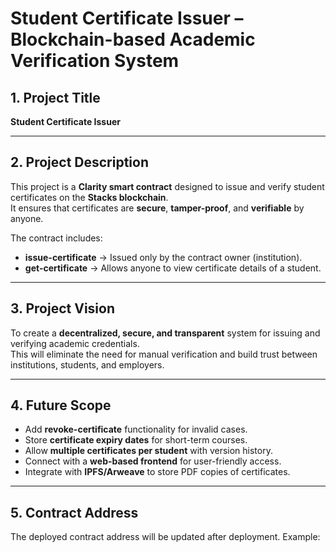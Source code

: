 # Student Certificate Issuer – Blockchain-based Academic Verification System

## 1. Project Title
**Student Certificate Issuer**

---

## 2. Project Description
This project is a **Clarity smart contract** designed to issue and verify student certificates on the **Stacks blockchain**.  
It ensures that certificates are **secure**, **tamper-proof**, and **verifiable** by anyone.  

The contract includes:
- **issue-certificate** → Issued only by the contract owner (institution).
- **get-certificate** → Allows anyone to view certificate details of a student.

---

## 3. Project Vision
To create a **decentralized, secure, and transparent** system for issuing and verifying academic credentials.  
This will eliminate the need for manual verification and build trust between institutions, students, and employers.

---

## 4. Future Scope
- Add **revoke-certificate** functionality for invalid cases.
- Store **certificate expiry dates** for short-term courses.
- Allow **multiple certificates per student** with version history.
- Connect with a **web-based frontend** for user-friendly access.
- Integrate with **IPFS/Arweave** to store PDF copies of certificates.

---

## 5. Contract Address
The deployed contract address will be updated after deployment. Example:
